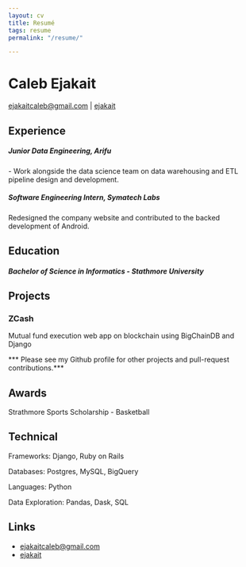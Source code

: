 ```yaml
---
layout: cv
title: Resumé
tags: resume
permalink: "/resume/"

---
```

# Caleb Ejakait

<div id="webaddress"> <a href="mailto:ejakaitcaleb@gmail.com">ejakaitcaleb@gmail.com</a> | <i class="fa fa-github"></i> <a href="http://github.com/ejakait">ejakait</a>

</div>

## Experience

##### **Junior Data Engineering, Arifu**

\- Work alongside the data science team on data warehousing and ETL pipeline design and development.

##### **Software Engineering Intern, Symatech Labs**

Redesigned the company website and contributed to the backed development of Android.

## Education

##### **Bachelor of Science in Informatics - Stathmore University**

## Projects

### ZCash

Mutual fund execution web app on blockchain using BigChainDB and Django

\*** Please see my Github profile for other projects and pull-request contributions.***

## Awards

Strathmore Sports Scholarship - Basketball

## Technical

Frameworks: Django, Ruby on Rails

Databases: Postgres, MySQL, BigQuery

Languages: Python

Data Exploration: Pandas, Dask, SQL

## Links

* <i class="fa fa-envelope"></i> <a href="mailto:ejakaitcaleb@gmail.com">ejakaitcaleb@gmail.com</a><br />
* <i class="fa fa-github"></i> <a href="http://github.com/ejakait">ejakait</a><br />

<!-- ### Footer

Last updated: August 2020-->